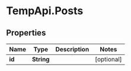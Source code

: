 # TempApi.Posts

## Properties

Name | Type | Description | Notes
------------ | ------------- | ------------- | -------------
**id** | **String** |  | [optional] 


